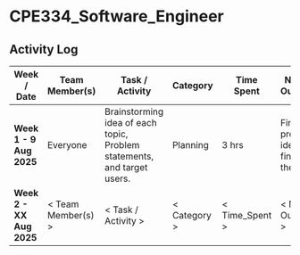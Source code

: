 # CPE334_Software_Engineer

## Activity Log

| Week / Date | Team Member(s) | Task / Activity | Category | Time Spent | Notes / Outcome |
|-------------|----------------|-----------------|----------|------------|-----------------|
| **Week 1 - 9 Aug 2025**  | Everyone | Brainstorming idea of each topic, Problem statements, and target users.   | Planning | 3 hrs | Finalized project idea and finished the lab 1 |
| **Week 2 - XX Aug 2025**  | < Team Member(s) > | < Task / Activity > | < Category > | < Time_Spent > | < Notes / Outcome > |
